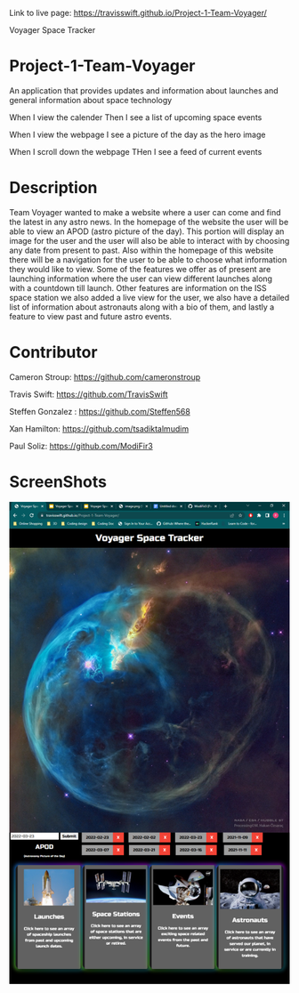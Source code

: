 Link to live page:  https://travisswift.github.io/Project-1-Team-Voyager/

Voyager Space Tracker

# Project-1-Team-Voyager
An application that provides updates and information about launches and general information about space technology

When I view the calender
Then I see a list of upcoming space events

When I view the webpage
I see a picture of the day as the hero image

When I scroll down the webpage
THen I see a feed of current events


# Description

Team Voyager wanted to make a website where a user can come and find the latest in any astro news. In the homepage of the website the user will be able to view an APOD (astro picture of the day). This portion will display an image for the user and the user will also be able to interact with by choosing any date from present to past. Also within the homepage of this website there will be a navigation for the user to be able to choose what information they would like to view. Some of the features we offer as of present are launching information where the user can view different launches along with a countdown till launch. Other features are information on the ISS space station we also added a live view for the user, we also have a detailed list of information about astronauts along with a bio of them, and lastly a feature to view past and future astro events. 

# Contributor 

Cameron Stroup: https://github.com/cameronstroup

Travis Swift: https://github.com/TravisSwift

Steffen Gonzalez : https://github.com/Steffen568

Xan Hamilton: https://github.com/tsadiktalmudim

Paul Soliz: https://github.com/ModiFir3

# ScreenShots

![alt text](./assets/images/voyager-homepage.png)
